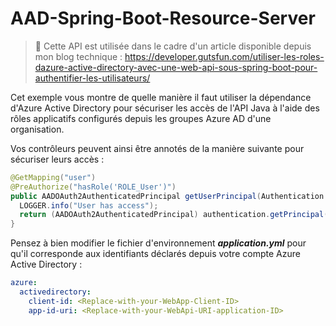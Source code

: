 # AAD-Spring-Boot-Resource-Server

> 📃 Cette API est utilisée dans le cadre d'un article disponible depuis mon blog technique :
https://developer.gutsfun.com/utiliser-les-roles-dazure-active-directory-avec-une-web-api-sous-spring-boot-pour-authentifier-les-utilisateurs/

Cet exemple vous montre de quelle manière il faut utiliser la dépendance d'Azure Active Directory pour
sécuriser les accès de l'API Java à l'aide des rôles applicatifs configurés depuis les
groupes Azure AD d'une organisation.

Vos contrôleurs peuvent ainsi être annotés de la manière suivante pour sécuriser leurs accès :
```java
@GetMapping("user")
@PreAuthorize("hasRole('ROLE_User')")
public AADOAuth2AuthenticatedPrincipal getUserPrincipal(Authentication authentication) {
  LOGGER.info("User has access");
  return (AADOAuth2AuthenticatedPrincipal) authentication.getPrincipal();
}
```

Pensez à bien modifier le fichier d'environnement ***application.yml*** pour qu'il corresponde aux identifiants
déclarés depuis votre compte Azure Active Directory :
```yaml
azure:
  activedirectory:
    client-id: <Replace-with-your-WebApp-Client-ID>
    app-id-uri: <Replace-with-your-WebApi-URI-application-ID>
```


